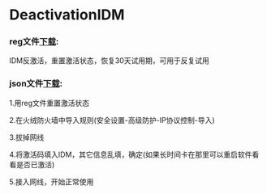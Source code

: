 # DeactivationIDM

### reg文件[下载](https://raw.githubusercontent.com/HXHGTS/DeactivationIDM/master/DeactivationIDM.reg):

IDM反激活，重置激活状态，恢复30天试用期，可用于反复试用

### json文件[下载](https://raw.githubusercontent.com/HXHGTS/DeactivationIDM/master/idmcracker.json):

1.用reg文件重置激活状态

2.在火绒防火墙中导入规则(安全设置-高级防护-IP协议控制-导入)

3.拔掉网线

4.将激活码填入IDM，其它信息乱填，确定(如果长时间卡在那里可以重启软件看看是否已激活)

5.接入网线，开始正常使用

